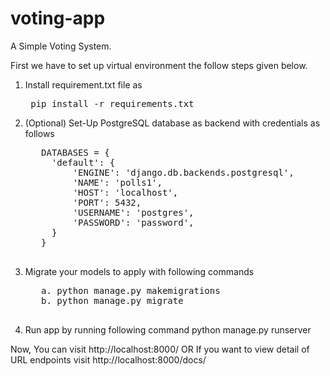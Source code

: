 # voting-app
A Simple Voting System.

First we have to set up virtual environment the follow steps given below.

1. Install requirement.txt file as
    <pre> pip install -r requirements.txt </pre>

2. (Optional) Set-Up PostgreSQL database as backend with credentials as follows

    <pre>
      DATABASES = {
        'default': {
            'ENGINE': 'django.db.backends.postgresql',
            'NAME': 'polls1',
            'HOST': 'localhost',
            'PORT': 5432,
            'USERNAME': 'postgres',
            'PASSWORD': 'password',
        }
      }
    </pre>
  
3. Migrate your models to apply with following commands
    <pre>
      a. python manage.py makemigrations
      b. python manage.py migrate
    </pre>

4. Run app by running following command
  python manage.py runserver

Now, You can visit http://localhost:8000/ OR If you want to view detail of URL endpoints visit http://localhost:8000/docs/ 
